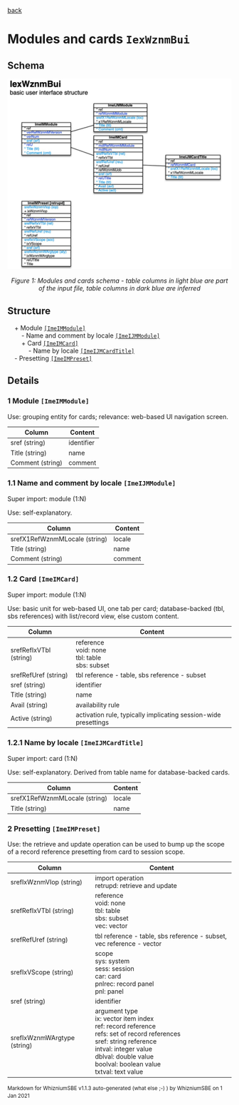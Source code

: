 [back](../sbemdl.md)

Modules and cards ``IexWznmBui``
===

Schema
---

![](./IexWznmBui.jpg)

<p align="center"><em>Figure 1: Modules and cards schema - table columns in light blue are part of the input file, table columns in dark blue are inferred</em></p>

Structure
---

[//]: # (IP structure - BEGIN)

&nbsp;&nbsp;&nbsp;&nbsp;\+ Module [``[ImeIMModule]``](#1-module-imeimmodule)
<br>&nbsp;&nbsp;&nbsp;&nbsp;&nbsp;&nbsp;&nbsp;&nbsp;\- Name and comment by locale [``[ImeIJMModule]``](#11-name-and-comment-by-locale-imeijmmodule)
<br>&nbsp;&nbsp;&nbsp;&nbsp;&nbsp;&nbsp;&nbsp;&nbsp;\+ Card [``[ImeIMCard]``](#12-card-imeimcard)
<br>&nbsp;&nbsp;&nbsp;&nbsp;&nbsp;&nbsp;&nbsp;&nbsp;&nbsp;&nbsp;&nbsp;&nbsp;\- Name by locale [``[ImeIJMCardTitle]``](#121-name-by-locale-imeijmcardtitle)
<br>&nbsp;&nbsp;&nbsp;&nbsp;\- Presetting [``[ImeIMPreset]``](#2-presetting-imeimpreset)

[//]: # (IP structure - END)

Details
---

### 1 Module ``[ImeIMModule]``

[//]: # (IP ImeIMModule.superUse - BEGIN)

Use: grouping entity for cards; relevance: web-based UI navigation screen.

[//]: # (IP ImeIMModule.superUse - END)

[//]: # (IP ImeIMModule.columns - BEGIN)

Column|Content|
-|-|
sref (string)|identifier|
Title (string)|name|
Comment (string)|comment|

[//]: # (IP ImeIMModule.columns - END)

### 1.1 Name and comment by locale ``[ImeIJMModule]``

[//]: # (IP ImeIJMModule.superUse - BEGIN)

Super import: module (1:N)

Use: self-explanatory.

[//]: # (IP ImeIJMModule.superUse - END)

[//]: # (IP ImeIJMModule.columns - BEGIN)

Column|Content|
-|-|
srefX1RefWznmMLocale (string)|locale|
Title (string)|name|
Comment (string)|comment|

[//]: # (IP ImeIJMModule.columns - END)

### 1.2 Card ``[ImeIMCard]``

[//]: # (IP ImeIMCard.superUse - BEGIN)

Super import: module (1:N)

Use: basic unit for web-based UI, one tab per card; database-backed (tbl, sbs references) with list/record view, else custom content.

[//]: # (IP ImeIMCard.superUse - END)

[//]: # (IP ImeIMCard.columns - BEGIN)

Column|Content|
-|-|
srefRefIxVTbl (string)|reference<br>void: none<br>tbl: table<br>sbs: subset|
srefRefUref (string)|tbl reference - table, sbs reference - subset|
sref (string)|identifier|
Title (string)|name|
Avail (string)|availability rule|
Active (string)|activation rule, typically implicating session-wide presettings|

[//]: # (IP ImeIMCard.columns - END)

### 1.2.1 Name by locale ``[ImeIJMCardTitle]``

[//]: # (IP ImeIJMCardTitle.superUse - BEGIN)

Super import: card (1:N)

Use: self-explanatory. Derived from table name for database-backed cards.

[//]: # (IP ImeIJMCardTitle.superUse - END)

[//]: # (IP ImeIJMCardTitle.columns - BEGIN)

Column|Content|
-|-|
srefX1RefWznmMLocale (string)|locale|
Title (string)|name|

[//]: # (IP ImeIJMCardTitle.columns - END)

### 2 Presetting ``[ImeIMPreset]``

[//]: # (IP ImeIMPreset.superUse - BEGIN)

Use: the retrieve and update operation can be used to bump up the scope of a record reference presetting from card to session scope.

[//]: # (IP ImeIMPreset.superUse - END)

[//]: # (IP ImeIMPreset.columns - BEGIN)

Column|Content|
-|-|
srefIxWznmVIop (string)|import operation<br>retrupd: retrieve and update|
srefRefIxVTbl (string)|reference<br>void: none<br>tbl: table<br>sbs: subset<br>vec: vector|
srefRefUref (string)|tbl reference - table, sbs reference - subset, vec reference - vector|
srefIxVScope (string)|scope<br>sys: system<br>sess: session<br>car: card<br>pnlrec: record panel<br>pnl: panel|
sref (string)|identifier|
srefIxWznmWArgtype (string)|argument type<br>ix: vector item index<br>ref: record reference<br>refs: set of record references<br>sref: string reference<br>intval: integer value<br>dblval: double value<br>boolval: boolean value<br>txtval: text value|

[//]: # (IP ImeIMPreset.columns - END)

<small>Markdown for WhizniumSBE v1.1.3 auto-generated (what else ;-) ) by WhizniumSBE on 1 Jan 2021</small>
